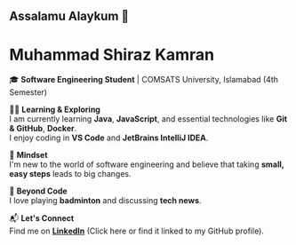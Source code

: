 ## Assalamu Alaykum 👋

# Muhammad Shiraz Kamran  

🎓 **Software Engineering Student** | COMSATS University, Islamabad (4th Semester)  

👨‍💻 **Learning & Exploring**  
I am currently learning **Java**, **JavaScript**, and essential technologies like **Git & GitHub**, **Docker**.  
I enjoy coding in **VS Code** and **JetBrains IntelliJ IDEA**.  

🚀 **Mindset**  
I'm new to the world of software engineering and believe that taking **small, easy steps** leads to big changes.  

🏸 **Beyond Code**  
I love playing **badminton** and discussing **tech news**.  

📬 **Let's Connect**  
Find me on **[LinkedIn](https://linkedin.com/in/mshirazkamran)** (Click here or find it linked to my GitHub profile).  


